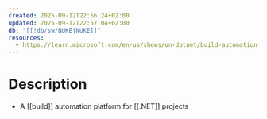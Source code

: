 ```yaml
---
created: 2025-09-12T22:56:24+02:00
updated: 2025-09-12T22:57:04+02:00
db: "[[!db/sw/NUKE|NUKE]]"
resources:
  - https://learn.microsoft.com/en-us/shows/on-dotnet/build-automation-with-nuke
---
```

# Description
- A [[build]] automation platform for [[.NET]] projects